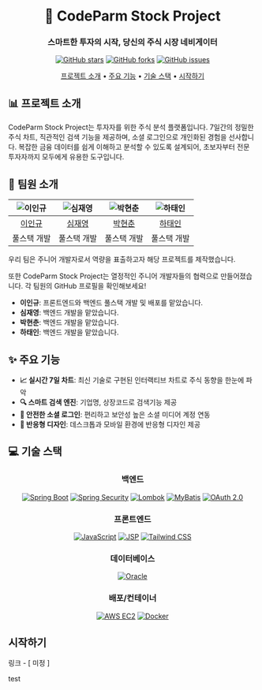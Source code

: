 
<div align="center">

# 🚀 CodeParm Stock Project


### 스마트한 투자의 시작, 당신의 주식 시장 네비게이터

[![GitHub stars](https://img.shields.io/github/stars/Inkyu-Lee/TeamProject)](https://github.com/codeparm/stock-project/stargazers)
[![GitHub forks](https://img.shields.io/github/forks/Inkyu-Lee/TeamProject)](https://github.com/codeparm/stock-project/network/members)
[![GitHub issues](https://img.shields.io/github/issues/Inkyu-Lee/TeamProject)](https://github.com/codeparm/stock-project/issues)

[프로젝트 소개](#-프로젝트-소개) • [주요 기능](#-주요-기능) • [기술 스택](#-기술-스택) • [시작하기](#시작하기)

</div>

## 📊 프로젝트 소개

CodeParm Stock Project는 투자자를 위한 주식 분석 플랫폼입니다. 7일간의 정밀한 주식 차트, 직관적인 검색 기능을 제공하며, 소셜 로그인으로 개인화된 경험을 선사합니다. 복잡한 금융 데이터를 쉽게 이해하고 분석할 수 있도록 설계되어, 초보자부터 전문 투자자까지 모두에게 유용한 도구입니다.


## 👥 팀원 소개

<div align="center">

| ![이인규](https://github.com/inkyu-lee.png?size=100) | ![심재영](https://github.com/ccatt94.png?size=100) | ![박현춘](https://github.com/hamjung6.png?size=100) | ![하태인](https://github.com/hataein54.png?size=100) |
|:-------------------------------------------------:|:-----------------------------------------------:|:-----------------------------------------------:|:------------------------------------:|
|         [이인규](https://github.com/inkyu-lee)          |      [심재영](https://github.com/ccatt94)       |       [박현춘](https://github.com/hamjung6)        | [하태인](https://github.com/hataein54)  |
|                      풀스택 개발                       |                     풀스택 개발                      |                    풀스택 개발                    |               풀스택 개발               |

</div>

우리 팀은 주니어 개발자로서 역량을 표출하고자 해당 프로젝트를 제작했습니다.

또한 CodeParm Stock Project는 열정적인 주니어 개발자들의 협력으로 만들어졌습니다. 각 팀원의 GitHub 프로필을 확인해보세요!

- **이인규**: 프론트엔드와 백엔드 풀스택 개발 및 배포를 맡았습니다.
- **심재영**: 백엔드 개발을 맡았습니다.
- **박현춘**: 백엔드 개발을 맡았습니다.
- **하태인**: 백엔드 개발을 맡았습니다.



## ✨ 주요 기능

- **📈 실시간 7일 차트**: 최신 기술로 구현된 인터랙티브 차트로 주식 동향을 한눈에 파악
- **🔍 스마트 검색 엔진**: 기업명, 상장코드로 검색기능 제공
- **🔐 안전한 소셜 로그인**: 편리하고 보안성 높은 소셜 미디어 계정 연동
- **📱 반응형 디자인**: 데스크톱과 모바일 환경에 반응형 디자인 제공

## 💻 기술 스택

<div align="center">

### 백엔드
[![Spring Boot](https://img.shields.io/badge/Spring%20Boot-6DB33F?style=for-the-badge&logo=spring-boot&logoColor=white)](https://spring.io/projects/spring-boot)
[![Spring Security](https://img.shields.io/badge/Spring%20Security-6DB33F?style=for-the-badge&logo=spring-security&logoColor=white)](https://spring.io/projects/spring-security)
[![Lombok](https://img.shields.io/badge/Lombok-BC4521?style=for-the-badge&logo=lombok&logoColor=white)](https://projectlombok.org/)
[![MyBatis](https://img.shields.io/badge/MyBatis-000000?style=for-the-badge&logo=mybatis&logoColor=white)](https://mybatis.org/mybatis-3/)
[![OAuth 2.0](https://img.shields.io/badge/OAuth%202.0-000000?style=for-the-badge&logo=oauth&logoColor=white)](https://oauth.net/2/)

### 프론트엔드
[![JavaScript](https://img.shields.io/badge/JavaScript-F7DF1E?style=for-the-badge&logo=javascript&logoColor=black)](https://developer.mozilla.org/en-US/docs/Web/JavaScript)
[![JSP](https://img.shields.io/badge/JSP-007396?style=for-the-badge&logo=java&logoColor=white)](https://www.oracle.com/java/technologies/jspt.html)
[![Tailwind CSS](https://img.shields.io/badge/Tailwind%20CSS-38B2AC?style=for-the-badge&logo=tailwind-css&logoColor=white)](https://tailwindcss.com/)

### 데이터베이스
[![Oracle](https://img.shields.io/badge/Oracle-F80000?style=for-the-badge&logo=oracle&logoColor=white)](https://www.oracle.com/database/)

### 배포/컨테이너
[![AWS EC2](https://img.shields.io/badge/AWS%20EC2-232F3E?style=for-the-badge&logo=amazon-aws&logoColor=white)](https://aws.amazon.com/ec2/)
[![Docker](https://img.shields.io/badge/Docker-2496ED?style=for-the-badge&logo=docker&logoColor=white)](https://www.docker.com/)

</div>

## 시작하기

링크 - [ 미정 ]

test
